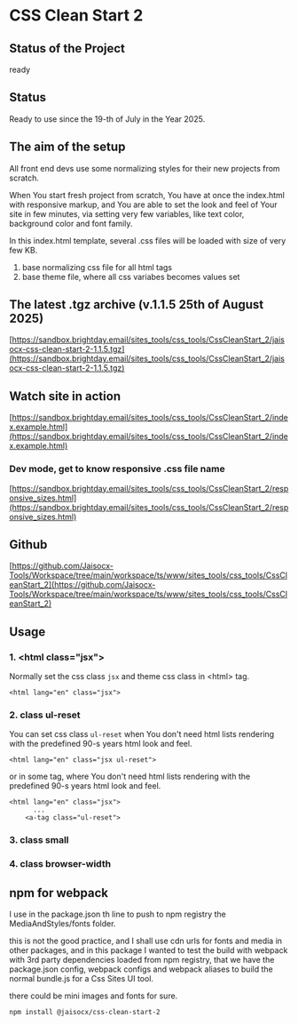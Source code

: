 # CSS Clean Start 2


## Status of the Project

ready



## Status

Ready to use since the 19-th of July in the Year 2025.



## The aim of the setup

All front end devs use some normalizing styles for their new projects from scratch.

When You start fresh project from scratch, You have at once the index.html with responsive markup,
and You are able to set the look and feel of Your site in few minutes,
via setting very few variables,
like text color, background color and font family.

In this index.html template,
several .css files will be loaded with size of very few KB.
1. base normalizing css file for all html tags
2. base theme file, where all css variabes becomes values set




## The latest .tgz archive (v.1.1.5 25th of August 2025)

[https://sandbox.brightday.email/sites_tools/css_tools/CssCleanStart_2/jaisocx-css-clean-start-2-1.1.5.tgz](https://sandbox.brightday.email/sites_tools/css_tools/CssCleanStart_2/jaisocx-css-clean-start-2-1.1.5.tgz)





## Watch site in action

[https://sandbox.brightday.email/sites_tools/css_tools/CssCleanStart_2/index.example.html](https://sandbox.brightday.email/sites_tools/css_tools/CssCleanStart_2/index.example.html)



### Dev mode, get to know responsive .css file name

[https://sandbox.brightday.email/sites_tools/css_tools/CssCleanStart_2/responsive_sizes.html](https://sandbox.brightday.email/sites_tools/css_tools/CssCleanStart_2/responsive_sizes.html)




## Github
[https://github.com/Jaisocx-Tools/Workspace/tree/main/workspace/ts/www/sites_tools/css_tools/CssCleanStart_2](https://github.com/Jaisocx-Tools/Workspace/tree/main/workspace/ts/www/sites_tools/css_tools/CssCleanStart_2)







## Usage

### 1. &lt;html class="jsx"&gt;
Normally set the css class `jsx` and theme css class in &lt;html&gt; tag.
```
<html lang="en" class="jsx">
```


### 2. class ul-reset
You can set css class `ul-reset` when You don't need html lists rendering with the predefined 90-s years html look and feel.
```
<html lang="en" class="jsx ul-reset">
```

or in some tag, where You don't need html lists rendering with the predefined 90-s years html look and feel.
```
<html lang="en" class="jsx">
      ...
    <a-tag class="ul-reset">
```

### 3. class small
### 4. class browser-width



## npm for webpack

I use in the package.json th line to push to npm registry the MediaAndStyles/fonts folder.

this is not the good practice, and I shall use cdn urls for fonts and media in other packages,
and in this package I wanted to test the build with webpack with 3rd party dependencies loaded from npm registry,
that we have the package.json config, webpack configs and webpack aliases
to build the normal bundle.js for a Css Sites UI tool.

there could be mini images and fonts for sure.


```
npm install @jaisocx/css-clean-start-2
```





